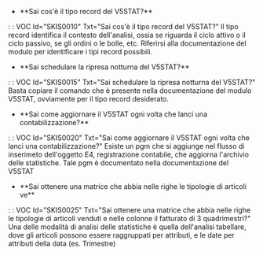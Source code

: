 - \*\*Sai cos'è il tipo record del V5STAT?\*\*

 :  : VOC Id="SKIS0010" Txt="Sai cos'è il tipo record del V5STAT?"
Il tipo record identifica il contesto dell'analisi, ossia se riguarda il ciclo attivo o il ciclo passivo, se gli ordini o le bolle, etc. Riferirsi alla documentazione del modulo per identificare i tipi record possibili.
- \*\*Sai schedulare la ripresa notturna del V5STAT?\*\*

 :  : VOC Id="SKIS0015" Txt="Sai schedulare la ripresa notturna del V5STAT?"
Basta copiare il comando che è presente nella documentazione del modulo V5STAT, ovviamente per il tipo record desiderato.
- \*\*Sai come aggiornare il V5STAT ogni volta che lanci una contabilizzazione?\*\*

 :  : VOC Id="SKIS0020" Txt="Sai come aggiornare il V5STAT ogni volta che lanci una contabilizzazione?"
Esiste un pgm che si aggiunge nel flusso di inserimeto dell'oggetto E4, registrazione contabile, che aggiorna l'archivio delle statistiche. Tale pgm è documentato nella documentazione del V5STAT
- \*\*Sai ottenere una matrice che abbia nelle righe le tipologie di articoli ve\*\*

 :  : VOC Id="SKIS0025" Txt="Sai ottenere una matrice che abbia nelle righe le tipologie di articoli venduti e nelle colonne il fatturato di 3 quadrimestri?"
Una delle modalità di analisi delle statistiche è quella dell'analisi tabellare, dove gli articoli possono essere raggruppati per attributi, e le date per attributi della data (es. Trimestre)
